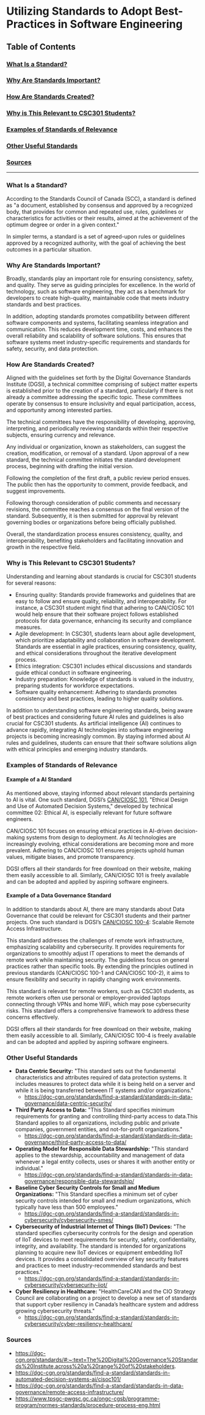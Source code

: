 # Utilizing Standards to Adopt Best-Practices in Software Engineering

## Table of Contents

### [What Is a Standard?](#what-is-a-standard-1)

### [Why Are Standards Important?](#why-are-standards-important-1)

### [How Are Standards Created?](#how-are-standards-created-1)

### [Why is This Relevant to CSC301 Students?](#why-is-this-relevant-to-csc301-students-1)

### [Examples of Standards of Relevance](#examples-of-standards-of-relevance-1)

### [Other Useful Standards](#other-useful-standards-1)

### [Sources](#sources-1)

---
### What Is a Standard?

According to the Standards Council of Canada (SCC), a standard is defined as "a document, established by consensus and approved by a recognized body, that provides for common and repeated use, rules, guidelines or characteristics for activities or their results, aimed at the achievement of the optimum degree or order in a given context."

In simpler terms, a standard is a set of agreed-upon rules or guidelines approved by a recognized authority, with the goal of achieving the best outcomes in a particular situation.

### Why Are Standards Important?
Broadly, standards play an important role for ensuring consistency, safety, and quality. They serve as guiding principles for excellence. In the world of technology, such as software engineering, they act as a benchmark for developers to create high-quality, maintainable code that meets industry standards and best practices.

In addition, adopting standards promotes compatibility between different software components and systems, facilitating seamless integration and communication. This reduces development time, costs, and enhances the overall reliability and scalability of software solutions. This ensures that software systems meet industry-specific requirements and standards for safety, security, and data protection.

### How Are Standards Created?

Aligned with the guidelines set forth by the Digital Governance Standards Institute (DGSI), a technical committee comprising of subject matter experts is established prior to the creation of a standard, particularly if there is not already a committee addressing the specific topic. These committees operate by consensus to ensure inclusivity and equal participation, access, and opportunity among interested parties.

The technical committees have the responsibility of developing, approving, interpreting, and periodically reviewing standards within their respective subjects, ensuring currency and relevance.

Any individual or organization, known as stakeholders, can suggest the creation, modification, or removal of a standard. Upon approval of a new standard, the technical committee initiates the standard development process, beginning with drafting the initial version.

Following the completion of the first draft, a public review period ensues. The public then has the opportunity to comment, provide feedback, and suggest improvements.

Following thorough consideration of public comments and necessary revisions, the committee reaches a consensus on the final version of the standard. Subsequently, it is then submitted for approval by relevant governing bodies or organizations before being officially published.

Overall, the standardization process ensures consistency, quality, and interoperability, benefiting stakeholders and facilitating innovation and growth in the respective field.

### Why is This Relevant to CSC301 Students?

Understanding and learning about standards is crucial for CSC301 students for several reasons:

- Ensuring quality: Standards provide frameworks and guidelines that are easy to follow and ensure quality, reliability, and interoperability. For instance, a CSC301 student might find that adhering to CAN/CIOSC 101 would help ensure that their software project follows established protocols for data governance, enhancing its security and compliance measures.
- Agile development: In CSC301, students learn about agile development, which prioritize adaptability and collaboration in software development. Standards are essential in agile practices, ensuring consistency, quality, and ethical considerations throughout the iterative development process.
- Ethics integration: CSC301 includes ethical discussions and standards guide ethical conduct in software engineering.
- Industry preparation: Knowledge of standards is valued in the industry, preparing students for workforce expectations.
- Software quality enhancement: Adhering to standards promotes consistency and best practices, leading to higher quality solutions.

In addition to understanding software engineering standards, being aware of best practices and considering future AI rules and guidelines is also crucial for CSC301 students. As artificial intelligence (AI) continues to advance rapidly, integrating AI technologies into software engineering projects is becoming increasingly common. By staying informed about AI rules and guidelines, students can ensure that their software solutions align with ethical principles and emerging industry standards.

### Examples of Standards of Relevance

#### Example of a AI Standard

As mentioned above, staying informed about relevant standards pertaining to AI is vital. One such standard, DGSI’s [CAN/CIOSC 101](https://dgc-cgn.org/standards/find-a-standard/standards-in-automated-decision-systems-ai/cisoc101/), "Ethical Design and Use of Automated Decision Systems," developed by technical committee 02: Ethical AI, is especially relevant for future software engineers.

CAN/CIOSC 101 focuses on ensuring ethical practices in AI-driven decision-making systems from design to deployment. As AI technologies are increasingly evolving, ethical considerations are becoming more and more prevalent. Adhering to CAN/CIOSC 101 ensures projects uphold human values, mitigate biases, and promote transparency.

DGSI offers all their standards for free download on their website, making them easily accessible to all. Similarly, CAN/CIOSC 101 is freely available and can be adopted and applied by aspiring software engineers.

#### Example of a Data Governance Standard

In addition to standards about AI, there are many standards about Data Governance that could be relevant for CSC301 students and their partner projects. One such standard is DGSI’s [CAN/CIOSC 100-4](https://dgc-cgn.org/standards/find-a-standard/standards-in-data-governance/remote-access-infrastructure/): Scalable Remote Access Infrastructure.

This standard addresses the challenges of remote work infrastructure, emphasizing scalability and cybersecurity. It provides requirements for organizations to smoothly adjust IT operations to meet the demands of remote work while maintaining security. The guidelines focus on general practices rather than specific tools. By extending the principles outlined in previous standards (CAN/CIOSC 100-1 and CAN/CIOSC 100-2), it aims to ensure flexibility and security in rapidly changing work environments.

This standard is relevant for remote workers, such as CSC301 students, as remote workers often use personal or employer-provided laptops connecting through VPNs and home WiFi, which may pose cybersecurity risks. This standard offers a comprehensive framework to address these concerns effectively.

DGSI offers all their standards for free download on their website, making them easily accessible to all. Similarly, CAN/CIOSC 100-4 is freely available and can be adopted and applied by aspiring software engineers.

### Other Useful Standards

- **Data Centric Security:** "This standard sets out the fundamental characteristics and attributes required of data protection systems. It includes measures to protect data while it is being held on a server and while it is being transferred between IT systems and/or organizations."
  - https://dgc-cgn.org/standards/find-a-standard/standards-in-data-governance/data-centric-security/
- **Third Party Access to Data:** "This Standard specifies minimum requirements for granting and controlling third-party access to data.This Standard applies to all organizations, including public and private companies, government entities, and not-for-profit organizations."
  - https://dgc-cgn.org/standards/find-a-standard/standards-in-data-governance/third-party-access-to-data/
- **Operating Model for Responsible Data Stewardship:** "This standard applies to the stewardship, accountability and management of data whenever a legal entity collects, uses or shares it with another entity or individual."
  - https://dgc-cgn.org/standards/find-a-standard/standards-in-data-governance/responsible-data-stewardship/
- **Baseline Cyber Security Controls for Small and Medium Organizations:** "This Standard specifies a minimum set of cyber security controls intended for small and medium organizations, which typically have less than 500 employees."
  - https://dgc-cgn.org/standards/find-a-standard/standards-in-cybersecurity/cybersecurity-smes/
- **Cybersecurity of Industrial Internet of Things (IIoT) Devices:** "The standard specifies cybersecurity controls for the design and operation of IIoT devices to meet requirements for security, safety, confidentiality, integrity, and availability. The standard is intended for organizations planning to acquire new IIoT devices or equipment embedding IIoT devices. It provides a consolidated overview of key security features and practices to meet industry-recommended standards and best practices."
  - https://dgc-cgn.org/standards/find-a-standard/standards-in-cybersecurity/cybersecurity-iiot/
- **Cyber Resiliency in Healthcare:** "HealthCareCAN and the CIO Strategy Council are collaborating on a project to develop a new set of standards that support cyber resiliency in Canada’s healthcare system and address growing cybersecurity threats."
  - https://dgc-cgn.org/standards/find-a-standard/standards-in-cybersecurity/cyber-resiliency-healthcare/

### Sources

- https://dgc-cgn.org/standards/#:~:text=The%20Digital%20Governance%20Standards%20Institute,across%20a%20range%20of%20stakeholders.
- https://dgc-cgn.org/standards/find-a-standard/standards-in-automated-decision-systems-ai/cisoc101/
- https://dgc-cgn.org/standards/find-a-standard/standards-in-data-governance/remote-access-infrastructure/
- https://www.tpsgc-pwgsc.gc.ca/ongc-cgsb/programme-program/normes-standards/procedure-process-eng.html
